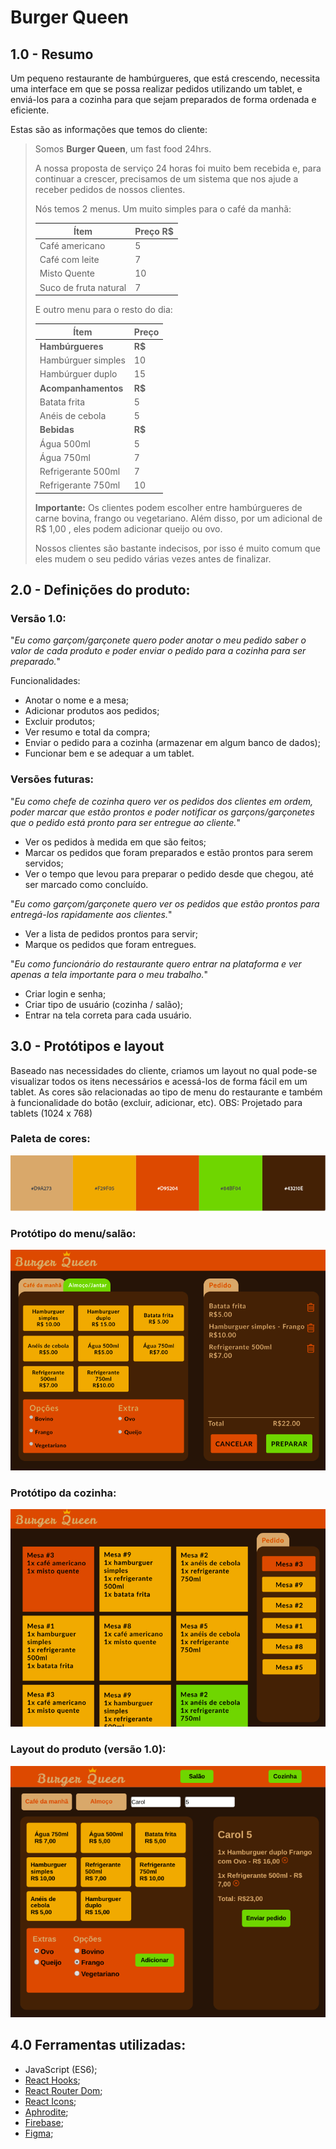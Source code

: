 # Burger Queen

## 1.0 - Resumo
Um pequeno restaurante de hambúrgueres, que está crescendo, necessita uma interface em que se possa realizar pedidos utilizando um tablet, e enviá-los para a cozinha para que sejam preparados de forma ordenada e eficiente. 

Estas são as informações que temos do cliente:

> Somos **Burger Queen**, um fast food 24hrs.
>
>A nossa proposta de serviço 24 horas foi muito bem recebida e, para continuar a
>crescer, precisamos de um sistema que nos ajude a receber pedidos de nossos
>clientes.
>
>Nós temos 2 menus. Um muito simples para o café da manhã:
>
>| Ítem                      |Preço R$|
>|---------------------------|------|
>| Café americano            |    5 |
>| Café com leite            |    7 |
>| Misto Quente              |   10 |
>| Suco de fruta natural     |    7 |
>
>E outro menu para o resto do dia:
>
>| Ítem                      |Preço |
>|---------------------------|------|
>|**Hambúrgueres**           |   **R$**   |
>|Hambúrguer simples         |    10|
>|Hambúrguer duplo           |    15|
>|**Acompanhamentos**        |   **R$**   |
>|Batata frita               |     5|
>|Anéis de cebola            |     5|
>|**Bebidas**                |   **R$**   |
>|Água 500ml                 |     5|
>|Água 750ml                 |     7|
>|Refrigerante 500ml         |     7|
>|Refrigerante 750ml         |    10|
>
>**Importante:** Os clientes podem escolher entre hambúrgueres de carne bovina,
>frango ou vegetariano. Além disso, por um adicional de R$ 1,00 , eles podem
>adicionar queijo ou ovo.
>
>Nossos clientes são bastante indecisos, por isso é muito comum que eles mudem o
>seu pedido várias vezes antes de finalizar.

## 2.0 - Definições do produto:

### Versão 1.0: 
"*Eu como garçom/garçonete quero poder anotar o meu pedido saber o valor de cada produto e poder enviar o pedido para a cozinha para ser preparado.*"

Funcionalidades:
- Anotar o nome e a mesa;
- Adicionar produtos aos pedidos;
- Excluir produtos;
- Ver resumo e total da compra;
- Enviar o pedido para a cozinha (armazenar em algum banco de dados);
- Funcionar bem e se adequar a um tablet.

### Versões futuras:
"*Eu como chefe de cozinha quero ver os pedidos dos clientes em ordem, poder marcar que estão prontos e poder notificar os garçons/garçonetes que o pedido está pronto para ser entregue ao cliente.*"

- Ver os pedidos à medida em que são feitos;
- Marcar os pedidos que foram preparados e estão prontos para serem servidos;
- Ver o tempo que levou para preparar o pedido desde que chegou, até ser marcado como concluído.

"*Eu como garçom/garçonete quero ver os pedidos que estão prontos para entregá-los rapidamente aos clientes.*"

- Ver a lista de pedidos prontos para servir;
- Marque os pedidos que foram entregues.

"*Eu como funcionário do restaurante quero entrar na plataforma e ver apenas a tela importante para o meu trabalho.*"
- Criar login e senha;
- Criar tipo de usuário (cozinha / salão);
- Entrar na tela correta para cada usuário.

## 3.0 - Protótipos e layout

Baseado nas necessidades do cliente, criamos um layout no qual pode-se visualizar todos os itens necessários e acessá-los de forma fácil em um tablet. 
As cores são relacionadas ao tipo de menu do restaurante e também à funcionalidade do botão (excluir, adicionar, etc).
OBS: Projetado para tablets (1024 x 768)

### Paleta de cores:
![Paleta de cores](/src/img/paleta.png)

### Protótipo do menu/salão:
![Layout do menu/salão](/src/img/prototipo1.png)

### Protótipo da cozinha:
![Layout da cozinha](/src/img/prototipo2.png)

### Layout do produto (versão 1.0):
![Layout produto](/src/img/layout1.png)

## 4.0 Ferramentas utilizadas:

- JavaScript (ES6);
- [React Hooks](https://pt-br.reactjs.org/docs/hooks-intro.html);
- [React Router Dom](https://reacttraining.com/react-router/web/guides/quick-start);
- [React Icons](https://react-icons.netlify.com/#/);
- [Aphrodite](https://github.com/Khan/aphrodite);
- [Firebase](https://firebase.google.com/);
- [Figma](https://www.figma.com);
